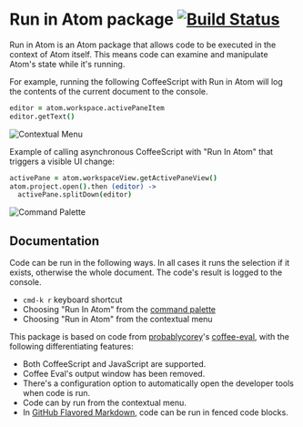 # Run in Atom package [![Build Status](https://travis-ci.org/robenkleene/run-in-atom.svg?branch=master)](https://travis-ci.org/robenkleene/run-in-atom)

Run in Atom is an Atom package that allows code to be executed in the context of Atom itself. This means code can examine and manipulate Atom's state while it's running.

For example, running the following CoffeeScript with Run in Atom will log the contents of the current document to the console.

``` coffeescript
editor = atom.workspace.activePaneItem
editor.getText()
```

![Contextual Menu](https://raw.githubusercontent.com/robenkleene/run-in-atom/master/docs/contextual-menu.gif)

Example of calling asynchronous CoffeeScript with "Run In Atom" that triggers a visible UI change:

``` coffeescript
activePane = atom.workspaceView.getActivePaneView()
atom.project.open().then (editor) ->
  activePane.splitDown(editor)
```

![Command Palette](https://raw.githubusercontent.com/robenkleene/run-in-atom/master/docs/command-palette.gif)

## Documentation

Code can be run in the following ways. In all cases it runs the selection if it exists, otherwise the whole document. The code's result is logged to the console.

* `cmd-k r` keyboard shortcut
* Choosing "Run In Atom" from the [command palette](https://github.com/atom/command-palette)
* Choosing "Run in Atom" from the contextual menu

This package is based on code from [probablycorey](https://atom.io/users/probablycorey)'s [coffee-eval](https://atom.io/packages/coffee-eval), with the following differentiating features:

* Both CoffeeScript and JavaScript are supported.
* Coffee Eval's output window has been removed.
* There's a configuration option to automatically open the developer tools when code is run.
* Code can by run from the contextual menu.
* In [GitHub Flavored Markdown](https://github.com/atom/language-gfm), code can be run in fenced code blocks.
